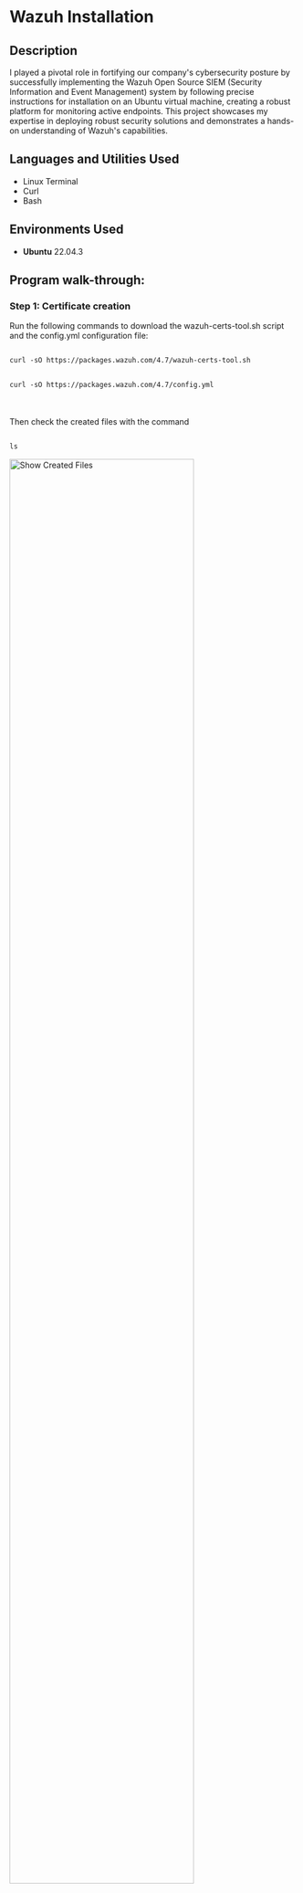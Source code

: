 <h1>Wazuh Installation</h1>


<h2>Description</h2>
I played a pivotal role in fortifying our company's cybersecurity posture by successfully implementing the Wazuh Open Source SIEM (Security Information and Event Management) system by following precise instructions for installation on an Ubuntu virtual machine, creating a robust platform for monitoring active endpoints. This project showcases my expertise in deploying robust security solutions and demonstrates a hands-on understanding of Wazuh's capabilities. 
<br />


<h2>Languages and Utilities Used</h2>

- Linux Terminal
- Curl
- Bash

<h2>Environments Used </h2>

- <b>Ubuntu</b> 22.04.3

<h2>Program walk-through:</h2>

<h3>Step 1: Certificate creation</h3>

Run the following commands to download the wazuh-certs-tool.sh script and the config.yml configuration file:

```diff

curl -sO https://packages.wazuh.com/4.7/wazuh-certs-tool.sh

```
```diff

curl -sO https://packages.wazuh.com/4.7/config.yml

```

<br />
<br />
Then check the created files with the command

```diff

ls

```
<img src="https://i.imgur.com/D6Pdzt5.png" height="80%" width="80%" alt="Show Created Files"/>
<br />
<br />

Edit ./config.yml and replace the node, server, and dashboard names (Replacing the names are optional) and IP values with the corresponding names and IP addresses. In my case, I used the same IP address as my Ubuntu VM for the node, server, and dashboard.

```diff

nano ./config.yml

```
<img src="https://i.imgur.com/2TI3nbB.png" height="80%" width="80%" alt="Show Created Files"/>
<br />
<br />


Then run the following command to create the certificates:

```diff

sudo bash ./wazuh-certs-tool.sh -A

```
<img src="https://i.imgur.com/E5CZXPg.png" height="80%" width="80%" alt="Show Created Files"/>
<br />
<br />


<h3>Step 2: Wazuh installation</h3>

Download and run the Wazuh installation assistant.

```diff

curl -sO https://packages.wazuh.com/4.7/wazuh-install.sh && sudo bash ./wazuh-install.sh -a

```

After installation, you will see the admin username and password to access wazuh console (Save it for later).



The wazuh-install.files.tar has been created.

<img src="https://i.imgur.com/pGVLfrc.png" height="80%" width="80%" alt="Show Created Files"/>
<br />
<br />

Finally, connect to Wazuh Dashboard in your browser with the IP address assigned to your dashboard as follows:

https://xxx.xxx.xxx.xxx:443


Then, login with the administrative credentials provided after the Wazuh installation.

Note: It should be able to be connected from a different computer in the same network as the Ubuntu server.



<!--
 ```diff
- text in red
+ text in green
! text in orange
# text in gray
@@ text in purple (and bold)@@
```
--!>
